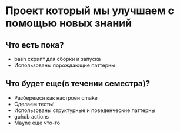 # Проект который мы улучшаем с помощью новых знаний
## Что есть пока?
* bash скрипт для сборки и запуска
* Использованы порождающие паттерны

## Что будет еще(в течении семестра)?
* Разберемся как настроен cmake
* Сделаем тесты!
* Использованы структурные и поведенческие паттерны
* guhub actions
* Mayne еще что-то
